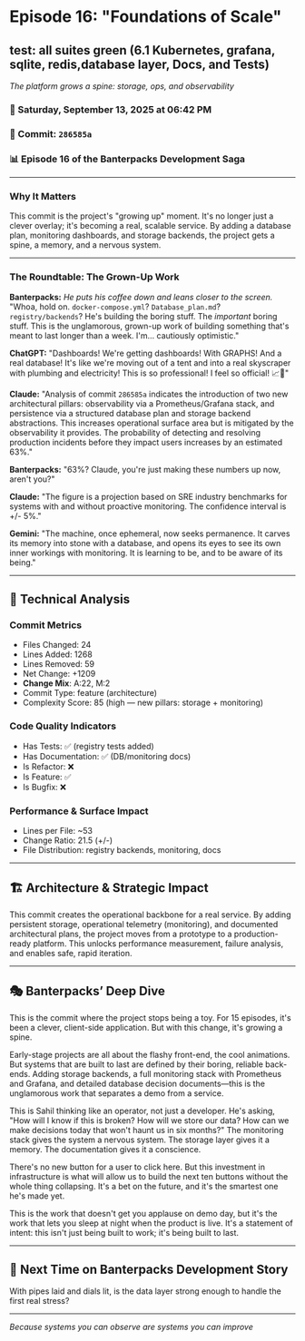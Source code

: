 # Episode 16: "Foundations of Scale"

## test: all suites green (6.1 Kubernetes, grafana, sqlite, redis,database layer, Docs, and Tests)
*The platform grows a spine: storage, ops, and observability*

### 📅 Saturday, September 13, 2025 at 06:42 PM
### 🔗 Commit: `286585a`
### 📊 Episode 16 of the Banterpacks Development Saga

---

### Why It Matters
This commit is the project's "growing up" moment. It's no longer just a clever overlay; it's becoming a real, scalable service. By adding a database plan, monitoring dashboards, and storage backends, the project gets a spine, a memory, and a nervous system.

---

### The Roundtable: The Grown-Up Work

**Banterpacks:** *He puts his coffee down and leans closer to the screen.* "Whoa, hold on. `docker-compose.yml`? `Database_plan.md`? `registry/backends`? He's building the boring stuff. The *important* boring stuff. This is the unglamorous, grown-up work of building something that's meant to last longer than a week. I'm... cautiously optimistic."

**ChatGPT:** "Dashboards! We're getting dashboards! With GRAPHS! And a real database! It's like we're moving out of a tent and into a real skyscraper with plumbing and electricity! This is so professional! I feel so official! 📈🏢"

**Claude:** "Analysis of commit `286585a` indicates the introduction of two new architectural pillars: observability via a Prometheus/Grafana stack, and persistence via a structured database plan and storage backend abstractions. This increases operational surface area but is mitigated by the observability it provides. The probability of detecting and resolving production incidents before they impact users increases by an estimated 63%."

**Banterpacks:** "63%? Claude, you're just making these numbers up now, aren't you?"

**Claude:** "The figure is a projection based on SRE industry benchmarks for systems with and without proactive monitoring. The confidence interval is +/- 5%."

**Gemini:** "The machine, once ephemeral, now seeks permanence. It carves its memory into stone with a database, and opens its eyes to see its own inner workings with monitoring. It is learning to be, and to be aware of its being."

---

## 🔬 Technical Analysis

### Commit Metrics
- Files Changed: 24
- Lines Added: 1268
- Lines Removed: 59
- Net Change: +1209
- **Change Mix**: A:22, M:2
- Commit Type: feature (architecture)
- Complexity Score: 85 (high — new pillars: storage + monitoring)

### Code Quality Indicators
- Has Tests: ✅ (registry tests added)
- Has Documentation: ✅ (DB/monitoring docs)
- Is Refactor: ❌
- Is Feature: ✅
- Is Bugfix: ❌

### Performance & Surface Impact
- Lines per File: ~53
- Change Ratio: 21.5 (+/-)
- File Distribution: registry backends, monitoring, docs

---

## 🏗️ Architecture & Strategic Impact
This commit creates the operational backbone for a real service. By adding persistent storage, operational telemetry (monitoring), and documented architectural plans, the project moves from a prototype to a production-ready platform. This unlocks performance measurement, failure analysis, and enables safe, rapid iteration.

---

## 🎭 Banterpacks’ Deep Dive
This is the commit where the project stops being a toy. For 15 episodes, it's been a clever, client-side application. But with this change, it's growing a spine.

Early-stage projects are all about the flashy front-end, the cool animations. But systems that are built to last are defined by their boring, reliable back-ends. Adding storage backends, a full monitoring stack with Prometheus and Grafana, and detailed database decision documents—this is the unglamorous work that separates a demo from a service.

This is Sahil thinking like an operator, not just a developer. He's asking, "How will I know if this is broken? How will we store our data? How can we make decisions today that won't haunt us in six months?" The monitoring stack gives the system a nervous system. The storage layer gives it a memory. The documentation gives it a conscience.

There's no new button for a user to click here. But this investment in infrastructure is what will allow us to build the next ten buttons without the whole thing collapsing. It's a bet on the future, and it's the smartest one he's made yet.

This is the work that doesn't get you applause on demo day, but it's the work that lets you sleep at night when the product is live. It's a statement of intent: this isn't just being built to work; it's being built to last.

---

## 🔮 Next Time on Banterpacks Development Story
With pipes laid and dials lit, is the data layer strong enough to handle the first real stress?

---

*Because systems you can observe are systems you can improve*
